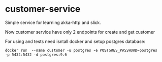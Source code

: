 # customer-service
Simple service for learning akka-http and slick.

Now customer service have only 2 endpoints for create and get customer

For using and tests need isntall docker and setup postgres database:

```
docker run  --name customer -u postgres -e POSTGRES_PASSWORD=postgres -p 5432:5432 -d postgres:9.6
```


